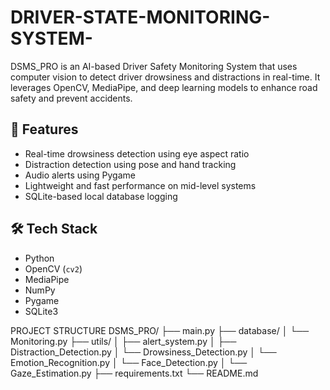 # DRIVER-STATE-MONITORING-SYSTEM-

DSMS_PRO is an AI-based Driver Safety Monitoring System that uses computer vision to detect driver drowsiness and distractions in real-time. It leverages OpenCV, MediaPipe, and deep learning models to enhance road safety and prevent accidents.

## 🚀 Features

- Real-time drowsiness detection using eye aspect ratio
- Distraction detection using pose and hand tracking
- Audio alerts using Pygame
- Lightweight and fast performance on mid-level systems
- SQLite-based local database logging

## 🛠️ Tech Stack

- Python
- OpenCV (`cv2`)
- MediaPipe
- NumPy
- Pygame
- SQLite3

PROJECT STRUCTURE
DSMS_PRO/
├── main.py
├── database/
│   └── Monitoring.py
├── utils/
│   ├── alert_system.py
│   ├── Distraction_Detection.py
│   └── Drowsiness_Detection.py
│   └── Emotion_Recognition.py
│   └── Face_Detection.py
│   └── Gaze_Estimation.py
├── requirements.txt
└── README.md


